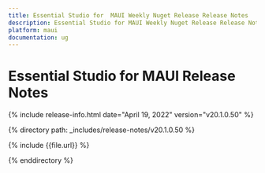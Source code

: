 ```yaml
---
title: Essential Studio for  MAUI Weekly Nuget Release Release Notes  
description: Essential Studio for MAUI Weekly Nuget Release Release Notes  
platform: maui
documentation: ug
---
```


# Essential Studio for  MAUI  Release Notes  

{% include release-info.html date="April 19, 2022"  version="v20.1.0.50" %} 

{% directory path: _includes/release-notes/v20.1.0.50 %}

{% include {{file.url}} %}

{% enddirectory %}